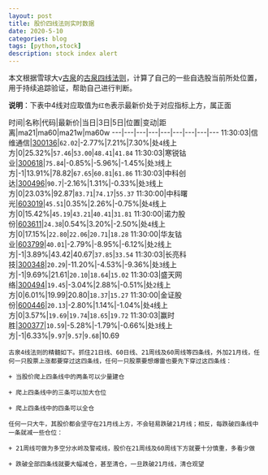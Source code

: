 ```yaml
---
layout: post
title: 股价四线法则实时数据
date: 2020-5-10
categories: blog
tags: [python,stock]
description: stock index alert
---
```



本文根据雪球大v[古泉](https://xueqiu.com/u/7148646888)的[古泉四线法则](https://xueqiu.com/7148646888/130498192)，计算了自己的一些自选股当前所处位置，用于持续追踪验证，帮助自己进行判断。

**说明**：下表中4线对应取值为`红色`表示最新价处于对应指标上方，属正面

时间|名称|代码|最新价|当日|3日|5日|位置|变动|距离|ma21|ma60|ma21w|ma60w
---|---|---|---|---|---|---|---|---
11:30:03|信维通信|[300136](https://xueqiu.com/S/SZ300136)|`62.02`|-2.77%|7.21%|7.30%|处`4`线上方|0|25.32%|`57.46`|`53.00`|`48.41`|`41.84`
11:30:03|寒锐钴业|[300618](https://xueqiu.com/S/SZ300618)|`75.84`|-0.85%|-5.96%|-1.45%|处`3`线上方|-1|13.91%|78.82|`67.65`|`60.81`|`61.86`
11:30:03|中科创达|[300496](https://xueqiu.com/S/SZ300496)|`90.7`|-2.16%|1.31%|-0.33%|处`3`线上方|0|23.03%|92.87|`83.71`|`74.17`|`55.37`
11:30:00|中科曙光|[603019](https://xueqiu.com/S/SH603019)|`45.51`|0.35%|2.26%|-0.75%|处`4`线上方|0|15.42%|`45.19`|`43.21`|`40.41`|`31.81`
11:30:00|诺力股份|[603611](https://xueqiu.com/S/SH603611)|`24.38`|0.54%|3.20%|-2.50%|处`4`线上方|0|17.15%|`22.80`|`22.06`|`20.71`|`18.28`
11:30:00|华友钴业|[603799](https://xueqiu.com/S/SH603799)|`40.01`|-2.79%|-8.95%|-6.12%|处`2`线上方|-1|3.89%|43.42|40.67|`37.85`|`33.54`
11:30:03|长亮科技|[300348](https://xueqiu.com/S/SZ300348)|`20.29`|-11.20%|-4.53%|-9.36%|处`3`线上方|-1|9.69%|21.61|`20.10`|`18.64`|`15.02`
11:30:03|盛天网络|[300494](https://xueqiu.com/S/SZ300494)|`19.45`|-3.04%|2.88%|-0.51%|处`2`线上方|0|6.01%|19.99|20.80|`18.37`|`15.27`
11:30:00|金证股份|[600446](https://xueqiu.com/S/SH600446)|`20.13`|-2.80%|1.14%|-1.04%|处`4`线上方|0|3.57%|`19.69`|`19.74`|`18.65`|`19.72`
11:30:03|赢时胜|[300377](https://xueqiu.com/S/SZ300377)|`10.59`|-5.28%|-1.79%|-0.66%|处`3`线上方|-1|6.33%|`9.97`|`9.57`|`9.68`|10.69

```
古泉4线法则的精髓如下。抓住21日线、60日线、21周线及60周线等四条线，外加21月线，任何一只股票上涨都要穿过这四条线，任何一只股票要想爆雷也要先下穿过这四条线：

+ 当股价爬上四条线中的两条可以少量建仓

+ 爬上四条线中的三条可以加大仓位

+ 爬上四条线中的四条可以全仓

任何一只大牛，其股价都会坚守在21月线上方，不会轻易跌破21月线；相反，每跌破四条线中一条就减一些仓位：

+ 21周线可做为多空分水岭及警戒线，股价在21周线及60周线下方就要十分慎重，多看少做

+ 跌破全部四条线就要大幅减仓，甚至清仓，一旦跌破21月线，清仓观望
```